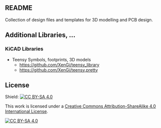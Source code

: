 README
------

Collection of design files and templates for 3D modelling and PCB design.

Additional Libraries, ...
-------------------------

### KiCAD Libraries

- Teensy Symbols, footprints, 3D models
    - https://github.com/XenGi/teensy_library
    - https://github.com/XenGi/teensy.pretty


License
-------
Shield: [![CC BY-SA 4.0][cc-by-sa-shield]][cc-by-sa]

This work is licensed under a
[Creative Commons Attribution-ShareAlike 4.0 International License][cc-by-sa].

[![CC BY-SA 4.0][cc-by-sa-image]][cc-by-sa]

[cc-by-sa]: http://creativecommons.org/licenses/by-sa/4.0/
[cc-by-sa-image]: https://licensebuttons.net/l/by-sa/4.0/88x31.png
[cc-by-sa-shield]: https://img.shields.io/badge/License-CC%20BY--SA%204.0-lightgrey.svg
